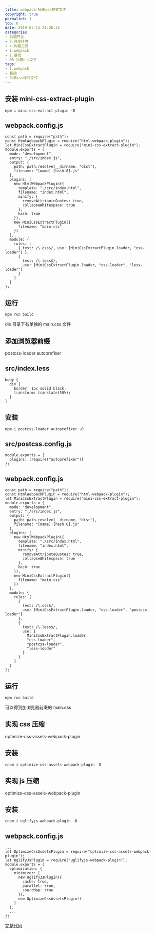 ```yaml
---
title: webpack-抽离css样式文件
copyright: true
permalink: 1
top: 0
date: 2019-03-13 21:28:33
categories:
- 前端开发
- 3.开发环境
- 4.构建工具
- 1.webpack
- 1.基础
- 05.抽离css文件
tags:
- 1.webpack
- 基础
- 抽离css样式文件
---
```


## 安装 mini-css-extract-plugin

```
npm i mini-css-extract-plugin -D
```

## webpack.config.js

```
const path = require("path");
const HtmlWebpackPlugin = require("html-webpack-plugin");
let MiniCssExtractPlugin = require("mini-css-extract-plugin");
module.exports = {
  mode: "development",
  entry: "./src/index.js",
  output: {
    path: path.resolve(__dirname, "dist"),
    filename: "[name].[hash:8].js"
  },
  plugins: [
    new HtmlWebpackPlugin({
      template: "./src/index.html",
      filename: "index.html",
      minify: {
        removeAttributeQuotes: true,
        collapseWhitespace: true
      },
      hash: true
    }),
    new MiniCssExtractPlugin({
      filename: "main.css"
    })
  ],
  module: {
    rules: [
      { test: /\.css$/, use: [MiniCssExtractPlugin.loader, "css-loader"] },
      {
        test: /\.less$/,
        use: [MiniCssExtractPlugin.loader, "css-loader", "less-loader"]
      }
    ]
  }
};
```

## 运行

```
npm run build
```

dis 目录下有单独的 main.css 文件

## 添加浏览器前缀

postcss-loader autoprefixer

## src/index.less

```
body {
  div {
    border: 1px solid black;
    transform: translate(50%);
  }
}
```

## 安装

```
npm i postcss-loader autoprefixer -D
```

## src/postcss.config.js

```
module.exports = {
  plugins: [require("autoprefixer")]
};
```

## webpack.config.js

```
const path = require("path");
const HtmlWebpackPlugin = require("html-webpack-plugin");
let MiniCssExtractPlugin = require("mini-css-extract-plugin");
module.exports = {
  mode: "development",
  entry: "./src/index.js",
  output: {
    path: path.resolve(__dirname, "dist"),
    filename: "[name].[hash:8].js"
  },
  plugins: [
    new HtmlWebpackPlugin({
      template: "./src/index.html",
      filename: "index.html",
      minify: {
        removeAttributeQuotes: true,
        collapseWhitespace: true
      },
      hash: true
    }),
    new MiniCssExtractPlugin({
      filename: "main.css"
    })
  ],
  module: {
    rules: [
      {
        test: /\.css$/,
        use: [MiniCssExtractPlugin.loader, "css-loader", "postcss-loader"]
      },
      {
        test: /\.less$/,
        use: [
          MiniCssExtractPlugin.loader,
          "css-loader",
          "postcss-loader",
          "less-loader"
        ]
      }
    ]
  }
};
```

## 运行

```
npm run build
```

可以得到加浏览器前缀的 main.css

## 实现 css 压缩

optimize-css-assels-webpack-plugin

## 安装

```
cnpm i optimize-css-assels-webpack-plugin -D
```

## 实现 js 压缩

optimize-css-assels-webpack-plugin

## 安装

```
cnpm i uglifyjs-webpack-plugin -D
```

## webpack.config.js

```
...
let OptimizeCssAssetsPlugin = require("optimize-css-assets-webpack-plugin");
let UglifyJsPlugin = require("uglifyjs-webpack-plugin");
module.exports = {
  optimization: {
    minimizer: [
      new UglifyJsPlugin({
        cache: true,
        parallel: true,
        sourcMap: true
      }),
      new OptimizeCssAssetsPlugin()
    ]
  },
  ...
};
```

[完整代码](https://github.com/zhoubichuan/frontend-note/tree/master/3.dev/3.scaffolding/1.webpack/1.base/5.style)
